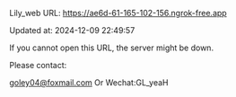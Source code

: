 Lily_web URL: https://ae6d-61-165-102-156.ngrok-free.app

Updated at: 2024-12-09 22:49:57

If you cannot open this URL, the server might be down.

Please contact: 

goley04@foxmail.com Or Wechat:GL_yeaH